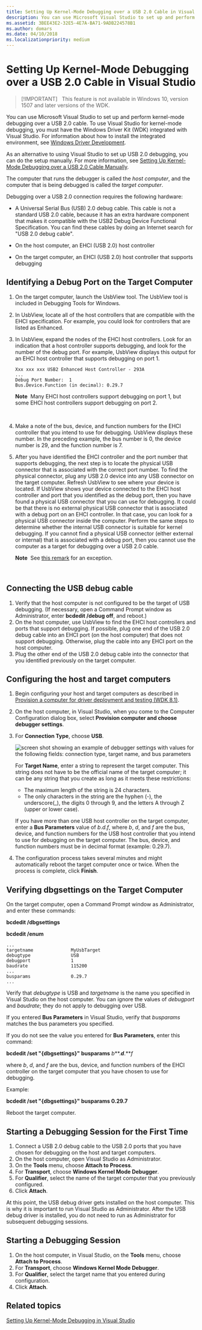 ```yaml
---
title: Setting Up Kernel-Mode Debugging over a USB 2.0 Cable in Visual Studio
description: You can use Microsoft Visual Studio to set up and perform kernel-mode debugging over a USB 2.0 cable.
ms.assetid: 3BEE43E2-32E5-4E7A-BA71-9ADB224578B1
ms.author: domars
ms.date: 04/10/2018
ms.localizationpriority: medium
---
```


# Setting Up Kernel-Mode Debugging over a USB 2.0 Cable in Visual Studio

> [!IMPORTANT]  
> This feature is not available in Windows 10, version 1507 and later versions of the WDK.
>

You can use Microsoft Visual Studio to set up and perform kernel-mode debugging over a USB 2.0 cable. To use Visual Studio for kernel-mode debugging, you must have the Windows Driver Kit (WDK) integrated with Visual Studio. For information about how to install the integrated environment, see [Windows Driver Development](https://go.microsoft.com/fwlink/p?linkid=301383).

As an alternative to using Visual Studio to set up USB 2.0 debugging, you can do the setup manually. For more information, see [Setting Up Kernel-Mode Debugging over a USB 2.0 Cable Manually](setting-up-a-usb-2-0-debug-cable-connection.md).

The computer that runs the debugger is called the *host computer*, and the computer that is being debugged is called the *target computer*.

Debugging over a USB 2.0 connection requires the following hardware:

-   A Universal Serial Bus (USB) 2.0 debug cable. This cable is not a standard USB 2.0 cable, because it has an extra hardware component that makes it compatible with the USB2 Debug Device Functional Specification. You can find these cables by doing an Internet search for "USB 2.0 debug cable".

-   On the host computer, an EHCI (USB 2.0) host controller

-   On the target computer, an EHCI (USB 2.0) host controller that supports debugging

## <span id="Identifying_a_Debug_Port_on_the_Target_Computer"></span><span id="identifying_a_debug_port_on_the_target_computer"></span><span id="IDENTIFYING_A_DEBUG_PORT_ON_THE_TARGET_COMPUTER"></span>Identifying a Debug Port on the Target Computer


1.  On the target computer, launch the UsbView tool. The UsbView tool is included in Debugging Tools for Windows.
2.  In UsbView, locate all of the host controllers that are compatible with the EHCI specification. For example, you could look for controllers that are listed as Enhanced.
3.  In UsbView, expand the nodes of the EHCI host controllers. Look for an indication that a host controller supports debugging, and look for the number of the debug port. For example, UsbView displays this output for an EHCI host controller that supports debugging on port 1.

    ```
    Xxx xxx xxx USB2 Enhanced Host Controller - 293A
    ...
    Debug Port Number:  1
    Bus.Device.Function (in decimal): 0.29.7
    ```

    **Note**  Many EHCI host controllers support debugging on port 1, but some EHCI host controllers support debugging on port 2.

     

4.  Make a note of the bus, device, and function numbers for the EHCI controller that you intend to use for debugging. UsbView displays these number. In the preceding example, the bus number is 0, the device number is 29, and the function number is 7.

5.  After you have identified the EHCI controller and the port number that supports debugging, the next step is to locate the physical USB connector that is associated with the correct port number. To find the physical connector, plug any USB 2.0 device into any USB connector on the target computer. Refresh UsbView to see where your device is located. If UsbView shows your device connected to the EHCI host controller and port that you identified as the debug port, then you have found a physical USB connector that you can use for debugging. It could be that there is no external physical USB connector that is associated with a debug port on an EHCI controller. In that case, you can look for a physical USB connector inside the computer. Perform the same steps to determine whether the internal USB connector is suitable for kernel debugging. If you cannot find a physical USB connector (either external or internal) that is associated with a debug port, then you cannot use the computer as a target for debugging over a USB 2.0 cable.

    **Note**  See [this remark](setting-up-a-usb-2-0-debug-cable-connection.md#what-if-usbview-shows-a-debug-capable-port) for an exception.

     

## <span id="Connecting_the_USB_debug_cable"></span><span id="connecting_the_usb_debug_cable"></span><span id="CONNECTING_THE_USB_DEBUG_CABLE"></span>Connecting the USB debug cable


1.  Verify that the host computer is not configured to be the target of USB debugging. (If necessary, open a Command Prompt window as Administrator, enter **bcdedit /debug off**, and reboot.)
2.  On the host computer, use UsbView to find the EHCI host controllers and ports that support debugging. If possible, plug one end of the USB 2.0 debug cable into an EHCI port (on the host computer) that does not support debugging. Otherwise, plug the cable into any EHCI port on the host computer.
3.  Plug the other end of the USB 2.0 debug cable into the connector that you identified previously on the target computer.

## <span id="Configuring_the_host_and_target_computers"></span><span id="configuring_the_host_and_target_computers"></span><span id="CONFIGURING_THE_HOST_AND_TARGET_COMPUTERS"></span>Configuring the host and target computers


1.  Begin configuring your host and target computers as described in [Provision a computer for driver deployment and testing (WDK 8.1)](https://msdn.microsoft.com/library/windows/hardware/dn745909).
2.  On the host computer, in Visual Studio, when you come to the Computer Configuration dialog box, select **Provision computer and choose debugger settings**.
3.  For **Connection Type**, choose **USB**.

    ![screen shot showing an example of debugger settings with values for the following fields: connection type, target name, and bus parameters](images/setupusb2vs.png)

    For **Target Name**, enter a string to represent the target computer. This string does not have to be the official name of the target computer; it can be any string that you create as long as it meets these restrictions:

    -   The maximum length of the string is 24 characters.
    -   The only characters in the string are the hyphen (-), the underscore(\_), the digits 0 through 9, and the letters A through Z (upper or lower case).

    If you have more than one USB host controller on the target computer, enter a **Bus Parameters** value of *b*.*d*.*f*, where *b*, *d*, and *f* are the bus, device, and function numbers for the USB host controller that you intend to use for debugging on the target computer. The bus, device, and function numbers must be in decimal format (example: 0.29.7).

4.  The configuration process takes several minutes and might automatically reboot the target computer once or twice. When the process is complete, click **Finish**.

## <span id="Verifying_dbgsettings_on_the_Target_Computer"></span><span id="verifying_dbgsettings_on_the_target_computer"></span><span id="VERIFYING_DBGSETTINGS_ON_THE_TARGET_COMPUTER"></span>Verifying dbgsettings on the Target Computer


On the target computer, open a Command Prompt window as Administrator, and enter these commands:

**bcdedit /dbgsettings**

**bcdedit /enum**

```
...
targetname              MyUsbTarget
debugtype               USB
debugport               1
baudrate                115200
...
busparams               0.29.7
...
```

Verify that *debugtype* is USB and *targetname* is the name you specified in Visual Studio on the host computer. You can ignore the values of *debugport* and *baudrate*; they do not apply to debugging over USB.

If you entered **Bus Parameters** in Visual Studio, verify that *busparams* matches the bus parameters you specified.

If you do not see the value you entered for **Bus Parameters**, enter this command:

**bcdedit /set "{dbgsettings}" busparams** *b***.***d***.***f*

where *b*, *d*, and *f* are the bus, device, and function numbers of the EHCI controller on the target computer that you have chosen to use for debugging.

Example:

**bcdedit /set "{dbgsettings}" busparams 0.29.7**

Reboot the target computer.

## <span id="Starting_a_Debugging_Session_for_the_First_Time"></span><span id="starting_a_debugging_session_for_the_first_time"></span><span id="STARTING_A_DEBUGGING_SESSION_FOR_THE_FIRST_TIME"></span>Starting a Debugging Session for the First Time


1.  Connect a USB 2.0 debug cable to the USB 2.0 ports that you have chosen for debugging on the host and target computers.
2.  On the host computer, open Visual Studio as Administrator.
3.  On the **Tools** menu, choose **Attach to Process**.
4.  For **Transport**, choose **Windows Kernel Mode Debugger**.
5.  For **Qualifier**, select the name of the target computer that you previously configured.
6.  Click **Attach**.

At this point, the USB debug driver gets installed on the host computer. This is why it is important to run Visual Studio as Administrator. After the USB debug driver is installed, you do not need to run as Administrator for subsequent debugging sessions.

## <span id="Starting_a_Debugging_Session"></span><span id="starting_a_debugging_session"></span><span id="STARTING_A_DEBUGGING_SESSION"></span>Starting a Debugging Session


1.  On the host computer, in Visual Studio, on the **Tools** menu, choose **Attach to Process**.
2.  For **Transport**, choose **Windows Kernel Mode Debugger**.
3.  For **Qualifier**, select the target name that you entered during configuration.
4.  Click **Attach**.

## <span id="related_topics"></span>Related topics


[Setting Up Kernel-Mode Debugging in Visual Studio](setting-up-kernel-mode-debugging-in-visual-studio.md)

 

 






